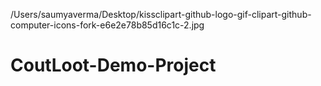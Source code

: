 /Users/saumyaverma/Desktop/kissclipart-github-logo-gif-clipart-github-computer-icons-fork-e6e2e78b85d16c1c-2.jpg
# CoutLoot-Demo-Project
